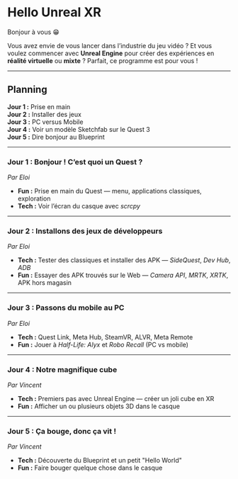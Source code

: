 

# Hello Unreal XR

Bonjour à vous 😁

Vous avez envie de vous lancer dans l’industrie du jeu vidéo ?
Et vous voulez commencer avec **Unreal Engine** pour créer des expériences en **réalité virtuelle** ou **mixte** ? Parfait, ce programme est pour vous !

---

## Planning  
  
**Jour 1 :** Prise en main   
**Jour 2 :** Installer des jeux   
**Jour 3 :** PC versus Mobile   
**Jour 4 :** Voir un modèle Sketchfab sur le Quest 3   
**Jour 5 :** Dire bonjour au Blueprint  

---

### **Jour 1 : Bonjour ! C’est quoi un Quest ?**

*Par Eloi*

* **Fun :** Prise en main du Quest — menu, applications classiques, exploration
* **Tech :** Voir l’écran du casque avec *scrcpy*

---

### **Jour 2 : Installons des jeux de développeurs**

*Par Eloi*

* **Tech :** Tester des classiques et installer des APK — *SideQuest*, *Dev Hub*, *ADB*
* **Fun :** Essayer des APK trouvés sur le Web — *Camera API*, *MRTK*, *XRTK*, APK hors magasin

---

### **Jour 3 : Passons du mobile au PC**

*Par Eloi*

* **Tech :** Quest Link, Meta Hub, SteamVR, ALVR, Meta Remote
* **Fun :** Jouer à *Half-Life: Alyx* et *Robo Recall* (PC vs mobile)

---

### **Jour 4 : Notre magnifique cube**

*Par Vincent*

* **Tech :** Premiers pas avec Unreal Engine — créer un joli cube en XR
* **Fun :** Afficher un ou plusieurs objets 3D dans le casque

---

### **Jour 5 : Ça bouge, donc ça vit !**

*Par Vincent*

* **Tech :** Découverte du Blueprint et un petit "Hello World"
* **Fun :** Faire bouger quelque chose dans le casque

